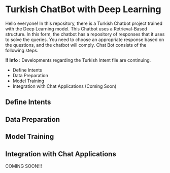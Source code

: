 # Turkish ChatBot with Deep Learning

Hello everyone! In this repository, there is a Turkish Chatbot project trained with the Deep Learning model. This Chatbot uses a Retrieval-Based structure.  In this form, the chatbot has a repository of responses that it uses to solve the queries. You need to choose an appropriate response based on the questions, and the chatbot will comply. Chat Bot consists of the following steps.

**!! Info** : Developments regarding the Turkish Intent file are continuing.

- Define Intents
- Data Preparation
- Model Training
- Integration with Chat Applications (Coming Soon)

## Define Intents

## Data Preparation

## Model Training

## Integration with Chat Applications

COMING SOON!!!
